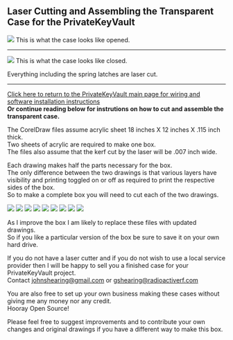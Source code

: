 ## Laser Cutting and Assembling the Transparent Case for the PrivateKeyVault  
<img src="../images/LaserCutMakeImages/CaseOpened.jpg">  
This is what the case looks like opened.  
<hr>

<img src="../images/LaserCutMakeImages/CaseClosed.jpg">   
This is what the case looks like closed.    

Everything including the spring latches are laser cut.  

<hr>

[Click here to return to the PrivateKeyVault main page for wiring and software installation instructions](https://github.com/johnshearing/PrivateKeyVault#privatekeyvault---make-instructions)  
**Or continue reading below for instrutions on how to cut and assemble the transparent case.**  

The CorelDraw files assume acrylic sheet 18 inches X 12 inches X .115 inch thick.  
Two sheets of acrylic are required to make one box.  
The files also assume that the kerf cut by the laser will be .007 inch wide.  

Each drawing makes half the parts necessary for the box.  
The only difference between the two drawings is that various layers have visibility and printing toggled on or off as required to print the respective sides of the box.  
So to make a complete box you will need to cut each of the two drawings.

<img src="../images/LaserCutMakeImages/01_In_The_Printer.jpg">  

<img src="../images/LaserCutMakeImages/02_All_The_Parts.jpg">  

<img src="../images/LaserCutMakeImages/03_Latch_Parts.jpg">  

<img src="../images/LaserCutMakeImages/04_Sand_Latch03.jpg">  

<img src="../images/LaserCutMakeImages/05_Fit_Latch.jpg">  

<img src="../images/LaserCutMakeImages/06_Stack_Order_01.jpg">  

<img src="../images/LaserCutMakeImages/06_Stack_Order_02.jpg">  

<img src="../images/LaserCutMakeImages/06_Stack_Order_04.jpg">  

<img src="../images/LaserCutMakeImages/07_Finished_Box.jpg">  

As I improve the box I am likely to replace these files with updated drawings.  
So if you like a particular version of the box be sure to save it on your own hard drive.  

If you do not have a laser cutter and if you do not wish to use a local service provider then I will be happy to sell you a finished case for your PrivateKeyVault project.  
Contact johnshearing@gmail.com or gshearing@radioactiverf.com  

You are also free to set up your own business making these cases without giving me any money nor any credit.  
Hooray Open Source!  

Please feel free to suggest improvements and to contribute your own changes and original drawings if you have a different way to make this box.  


